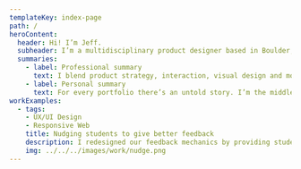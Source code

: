 ```yaml
---
templateKey: index-page
path: /
heroContent:
  header: Hi! I’m Jeff.
  subheader: I’m a multidisciplinary product designer based in Boulder, Colorado.
  summaries:
    - label: Professional summary
      text: I blend product strategy, interaction, visual design and motion prototyping to deliver research-validated solutions. I’m deeply passionate about solving problems that are human universal. Currently leading a team of designers & researchers to pioneer creative learning experiences that blend the best of online and offline worlds at Monthly.
    - label: Personal summary
      text: For every portfolio there’s an untold story. I’m the middle child of first-generation Taiwanese immigrants, and I never thought I could be doing something creative as a profession. Some might describe me as a musician, artist, home cook, dog dad, ultrarunner, national champion, world record holder, and more...
workExamples:
  - tags:
    - UX/UI Design
    - Responsive Web
    title: Nudging students to give better feedback
    description: I redesigned our feedback mechanics by providing students with better guidance and structure for how to give feedback, increasing the average length of feedback by **56%** and feedback comment submission by **88%**.
    img: ../../../images/work/nudge.png
---
```

